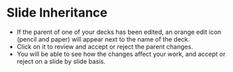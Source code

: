 # Slide Inheritance

* If the parent of one of your decks has been edited, an orange edit icon (pencil and paper) will appear next to the name of the deck. 
* Click on it to review and accept or reject the parent changes. 
* You will be able to see how the changes affect your work, and accept or reject on a slide by slide basis. 
